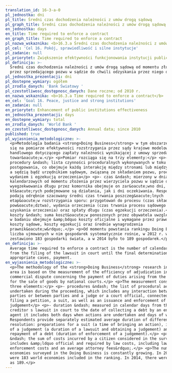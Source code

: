 ```yaml
---
translation_id: 16-3-a-0
pl_jednostka: dni
pl_title: Średni czas dochodzenia należności z umów drogą sądową
pl_graph_title: Średni czas dochodzenia należności z umów drogą sądową
en_jednostka: days
en_title: Time required to enforce a contract
en_graph_title: Time required to enforce a contract
pl_nazwa_wskaznika: <b>16.3.a Średni czas dochodzenia należności z umów drogą sądową</b>
pl_cel: 'Cel 16. Pokój, sprawiedliwość i silne instytucje'
pl_zadanie: null
pl_priorytet: Zwiększenie efektywności funkcjonowania instytucji publicznych
pl_definicja: >-
  Średni czas dochodzenia należności z umów drogą sądową od momentu złożenia
  przez sprzedającego pozwu w sądzie do chwili odzyskania przez niego długu.
pl_jednostka_prezentacji: dni
pl_dostepne_wymiary: ogółem
pl_zrodlo_danych: 'Bank Światowy '
pl_czestotliwosc_dostępnosc_danych: Dane roczne; od 2010 r.
en_nazwa_wskaznika: <b>16.3.a Time required to enforce a contract</b>
en_cel: 'Goal 16. Peace, justice and strong institutions'
en_zadanie: null
en_priorytet: Enhancement of public institutions effectiveness
en_jednostka_prezentacji: days
en_dostepne_wymiary: total
en_zrodlo_danych: 'World Bank '
en_czestotliwosc_dostępnosc_danych: Annual data; since 2010
published: true
pl_wyjasnienia_metodologiczne: >-
  <p>Metodologia badania <strong>Doing Business</strong> w tym obszarze opiera
  się na pomiarze efektywności rozstrzygania przez sądy krajowe modelowego sporu
  handlowego dotyczącego zapłaty należności wynikającej z umowy sprzedaży
  towar&oacute;w.</p> <p>Pomiar rozciąga się na trzy elementy:</p> <p>-
  procedury &ndash; lista czynności proceduralnych wykonywanych w toku
  postępowania, co obejmuje każdą interakcję między stronami lub między stronami
  a sędzią bądź urzędnikiem sądowym, związaną ze składaniem pozwu, procesem oraz
  wydaniem i egzekucją orzeczenia</p> <p>- czas &ndash; mierzony w dniach
  kalendarzowych od momentu złożenia przez wierzyciela pozwu w sądzie do chwili
  wyegzekwowania długu przez komornika obejmuje on zar&oacute;wno dni, w
  kt&oacute;rych podejmowane są działania, jak i dni oczekiwania. Respondenci
  podają odrębnie szacowany średni czas trwania poszczeg&oacute;lnych
  etap&oacute;w rozstrzygania sporu: przygotowań do procesu (czas składania
  pow&oacute;dztwa), wydania orzeczenia (czas trwania procesu sądowego oraz
  uzyskania orzeczenia) oraz spłaty długu (czas egzekucji orzeczenia).</p> <p>-
  koszty &ndash; suma koszt&oacute;w ponoszonych przez obywatela uwzględnianych
  w badaniu obejmuje &amp;bdquo koszty oficjalne i wymagane przez prawo, w tym
  koszty sądowe, koszty egzekucji oraz średnie wynagrodzenia
  prawnik&oacute;w&rdquo;.</p> <p>Od momentu powstania rankingu Doing Business
  liczba ujmowanych w nim gospodarek systematycznie rośnie, w 2012 r. w rankingu
  zestawiono 183 gospodarki świata, a w 2014 było to 189 gospodarek.</p>
en_definicja: >-
  Average time required to enforce a contract is the number of calendar days
  from the filing of the lawsuit in court until the final determination and, in
  appropriate cases, payment.
en_wyjasnienia_metodologiczne: >-
  <p>The methodology of the <strong>Doing Business</strong> research in this
  area is based on the measurement of the efficiency of adjudication in a model
  commercial dispute concerning the payment of duties arising from the contract
  for the sale of goods by national courts.</p> <p>The measurement consist of
  three elements:</p> <p>- procedures &ndash; the list of procedural actions
  undertaken during the proceeding, which includes any interaction between
  parties or between parties and a judge or a court official, connected with
  filing a petition, a suit, as well as an issuance and enforcement of a
  judgement</p> <p>- duration &ndash; measured in calendar days from the date of
  creditor s lawsuit in court to the date of collecting a debt by an enforcement
  agent it includes both days when actions are undertaken and days of waiting.
  Respondents provide separately estimated average duration of different dispute
  resolution: preparations for a suit (a time of bringing an action), issuance
  of a judgement (a duration of a lawsuit and obtaining a judgement) and
  repayment of a debt (duration of enforcement of a judgement).</p> <p>- costs
  &ndash; the sum of costs incurred by a citizen considered in the survey
  includes &amp;ldquo official and required by law costs, including law charges,
  enforcement costs and an average attorney fees&rdquo;.</p> <p>The number of
  economies surveyed in the Doing Business is constantly growing. In 2012, there
  were 183 world economies included in the ranking. In 2014, there were as many
  as 189.</p>
---
```

